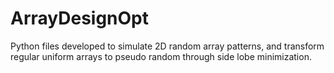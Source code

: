 # ArrayDesignOpt
Python files developed to simulate 2D random array patterns, and transform regular uniform arrays to pseudo random through side lobe minimization.
